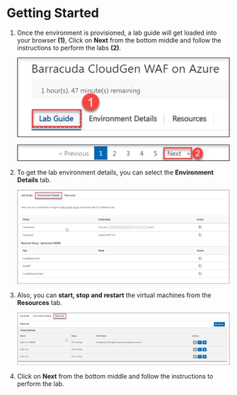 # Getting Started

1. Once the environment is provisioned, a lab guide will get loaded into your browser **(1)**, Click on **Next** from the bottom middle and follow the instructions to perform the labs **(2)**.

    ![](../images/image-900.jpg)
    
    ![](../images/image-901.jpg)
    
1. To get the lab environment details, you can select the **Environment Details** tab.

    ![](../images/image-903.jpg)

1. Also, you can **start, stop and restart** the virtual machines from the **Resources** tab.

    ![](../images/image002.jpg)
    
1. Click on **Next** from the bottom middle and follow the instructions to perform the lab.

